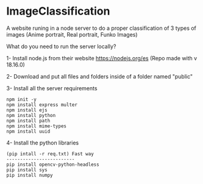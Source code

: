 # ImageClassification
A website runing in a node server to do a proper classification of 3 types of images (Anime portrait, Real portrait, Funko Images)

What do you need to run the server locally? 

1- Install node.js from their website https://nodejs.org/es (Repo made with v 18.16.0)

2- Download and put all files and folders inside of a folder named "public"

3- Install all the server requirements  

    npm init -y
    npm install express multer
    npm install ejs  
    npm install python     
    npm install path
    npm install mime-types
    npm install uuid

4- Install the python libraries

    (pip intall -r req.txt) Fast way
    -------------------------
    pip install opencv-python-headless
    pip install sys
    pip install numpy

